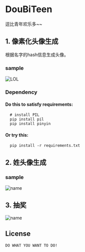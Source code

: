 DouBiTeen
=============================================
逗比青年欢乐多~~

## 1. 像素化头像生成
根据名字的hash信息生成头像。

### sample
![LOL](https://raw.githubusercontent.com/chuanwu/DouBiTeen/master/repo/static/samples/github.png)

### Dependency
#### Do this to satisfy requirements:     
           
      # install PIL
      pip install pil
      pip install pinyin     

#### Or try this:            
 
      pip install -r requirements.txt

## 2. 姓头像生成

### sample
![name](https://raw.githubusercontent.com/chuanwu/DouBiTeen/master/repo/static/samples/namelist.jpg)


## 3. 抽奖

![name](https://raw.githubusercontent.com/chuanwu/DouBiTeen/master/repo/static/samples/lottery.png)

## License

    DO WHAT YOU WANT TO DO!

